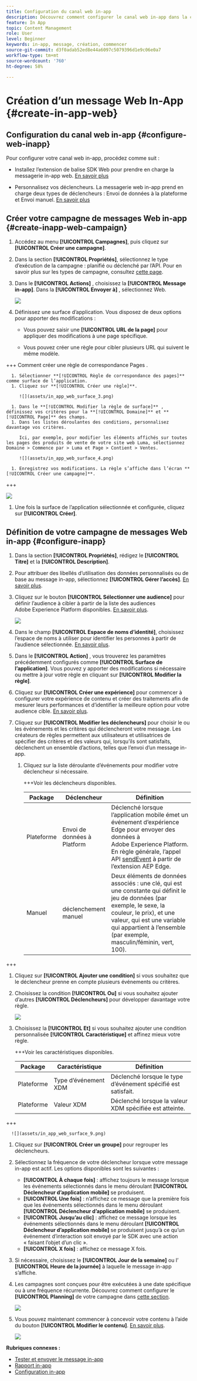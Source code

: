 ```yaml
---
title: Configuration du canal web in-app
description: Découvrez comment configurer le canal web in-app dans la collecte de données
feature: In App
topic: Content Management
role: User
level: Beginner
keywords: in-app, message, création, commencer
source-git-commit: d3f0adab52ed8e44a6097c5079396d1e9c06e0a7
workflow-type: tm+mt
source-wordcount: '760'
ht-degree: 58%

---
```


# Création d’un message Web In-App {#create-in-app-web}

## Configuration du canal web in-app {#configure-web-inapp}

Pour configurer votre canal web in-app, procédez comme suit :

* Installez l’extension de balise SDK Web pour prendre en charge la messagerie in-app web. [En savoir plus](https://experienceleague.adobe.com/docs/experience-platform/tags/extensions/client/web-sdk/web-sdk-extension-configuration.html?lang=en)

* Personnalisez vos déclencheurs. La messagerie web in-app prend en charge deux types de déclencheurs : Envoi de données à la plateforme et Envoi manuel. [En savoir plus](https://experienceleague.adobe.com/docs/experience-platform/edge/personalization/ajo/web-in-app-messaging.html)

## Créer votre campagne de messages Web in-app {#create-inapp-web-campaign}

1. Accédez au menu **[!UICONTROL Campagnes]**, puis cliquez sur **[!UICONTROL Créer une campagne]**.

1. Dans la section **[!UICONTROL Propriétés]**, sélectionnez le type d’exécution de la campagne : planifié ou déclenché par l’API. Pour en savoir plus sur les types de campagne, consultez [cette page](../campaigns/create-campaign.md#campaigntype).

1. Dans le **[!UICONTROL Actions]** , choisissez la **[!UICONTROL Message in-app]**. Dans la **[!UICONTROL Envoyer à]** , sélectionnez Web.

   ![](assets/in_app_web_surface_1.png)

1. Définissez une surface d’application. Vous disposez de deux options pour apporter des modifications :

   * Vous pouvez saisir une **[!UICONTROL URL de la page]** pour appliquer des modifications à une page spécifique.

   * Vous pouvez créer une règle pour cibler plusieurs URL qui suivent le même modèle.

+++ Comment créer une règle de correspondance Pages .

      1. Sélectionner **[!UICONTROL Règle de correspondance des pages]** comme surface de l’application.
      1. Cliquez sur **[!UICONTROL Créer une règle]**.

         ![](assets/in_app_web_surface_3.png)

      1. Dans le **[!UICONTROL Modifier la règle de surface]** , définissez vos critères pour la **[!UICONTROL Domaine]** et **[!UICONTROL Page]** des champs.
      1. Dans les listes déroulantes des conditions, personnalisez davantage vos critères.

         Ici, par exemple, pour modifier les éléments affichés sur toutes les pages des produits de vente de votre site web Luma, sélectionnez Domaine > Commence par > Luma et Page > Contient > Ventes.

         ![](assets/in_app_web_surface_4.png)

      1. Enregistrez vos modifications. La règle s’affiche dans l’écran **[!UICONTROL Créer une campagne]**.

+++

   ![](assets/in_app_web_surface_2.png)

1. Une fois la surface de l’application sélectionnée et configurée, cliquez sur **[!UICONTROL Créer]**.

## Définition de votre campagne de messages Web in-app {#configure-inapp}

1. Dans la section **[!UICONTROL Propriétés]**, rédigez le **[!UICONTROL Titre]** et la **[!UICONTROL Description]**.

1. Pour attribuer des libellés d’utilisation des données personnalisés ou de base au message in-app, sélectionnez **[!UICONTROL Gérer l’accès]**. [En savoir plus](../administration/object-based-access.md).

1. Cliquez sur le bouton **[!UICONTROL Sélectionner une audience]** pour définir l’audience à cibler à partir de la liste des audiences Adobe Experience Platform disponibles. [En savoir plus](../audience/about-audiences.md).

   ![](assets/in_app_web_surface_5.png)

1. Dans le champ **[!UICONTROL Espace de noms d’identité]**, choisissez l’espace de noms à utiliser pour identifier les personnes à partir de l’audience sélectionnée. [En savoir plus](../event/about-creating.md#select-the-namespace).

1. Dans le **[!UICONTROL Action]** , vous trouverez les paramètres précédemment configurés comme **[!UICONTROL Surface de l’application]**. Vous pouvez y apporter des modifications si nécessaire ou mettre à jour votre règle en cliquant sur **[!UICONTROL Modifier la règle]**.

1. Cliquez sur **[!UICONTROL Créer une expérience]** pour commencer à configurer votre expérience de contenu et créer des traitements afin de mesurer leurs performances et d’identifier la meilleure option pour votre audience cible. [En savoir plus](../campaigns/content-experiment.md).

1. Cliquez sur **[!UICONTROL Modifier les déclencheurs]** pour choisir le ou les événements et les critères qui déclencheront votre message. Les créateurs de règles permettent aux utilisateurs et utilisatrices de spécifier des critères et des valeurs qui, lorsqu’ils sont satisfaits, déclenchent un ensemble d’actions, telles que l’envoi d’un message in-app.

   1. Cliquez sur la liste déroulante d’événements pour modifier votre déclencheur si nécessaire.

      +++Voir les déclencheurs disponibles.

      | Package | Déclencheur | Définition |
      |---|---|---|
      | Plateforme | Envoi de données à Platform | Déclenché lorsque l’application mobile émet un événement d’expérience Edge pour envoyer des données à Adobe Experience Platform. En règle générale, l’appel API [sendEvent](https://developer.adobe.com/client-sdks/documentation/edge-network/api-reference/#sendevent) à partir de l’extension AEP Edge. |
      | Manuel | déclenchement manuel | Deux éléments de données associés : une clé, qui est une constante qui définit le jeu de données (par exemple, le sexe, la couleur, le prix), et une valeur, qui est une variable qui appartient à l’ensemble (par exemple, masculin/féminin, vert, 100). |

+++

   1. Cliquez sur **[!UICONTROL Ajouter une condition]** si vous souhaitez que le déclencheur prenne en compte plusieurs événements ou critères.

   1. Choisissez la condition **[!UICONTROL Ou]** si vous souhaitez ajouter d’autres **[!UICONTROL Déclencheurs]** pour développer davantage votre règle.

      ![](assets/in_app_web_surface_8.png)

   1. Choisissez la **[!UICONTROL Et]** si vous souhaitez ajouter une condition personnalisée **[!UICONTROL Caractéristique]** et affinez mieux votre règle.

      +++Voir les caractéristiques disponibles.

      | Package | Caractéristique | Définition |
      |---|---|---|
      | Plateforme | Type d’événement XDM | Déclenché lorsque le type d’événement spécifié est satisfait. |
      | Plateforme | Valeur XDM | Déclenché lorsque la valeur XDM spécifiée est atteinte. |
+++

      ![](assets/in_app_web_surface_9.png)

   1. Cliquez sur **[!UICONTROL Créer un groupe]** pour regrouper les déclencheurs.

1. Sélectionnez la fréquence de votre déclencheur lorsque votre message in-app est actif. Les options disponibles sont les suivantes :

   * **[!UICONTROL À chaque fois]** : affichez toujours le message lorsque les événements sélectionnés dans le menu déroulant **[!UICONTROL Déclencheur d’application mobile]** se produisent.
   * **[!UICONTROL Une fois]** : n’affichez ce message que la première fois que les événements sélectionnés dans le menu déroulant **[!UICONTROL Déclencheur d’application mobile]** se produisent.
   * **[!UICONTROL Jusqu’au clic]** : affichez ce message lorsque les événements sélectionnés dans le menu déroulant **[!UICONTROL Déclencheur d’application mobile]** se produisent jusqu’à ce qu’un événement d’interaction soit envoyé par le SDK avec une action « faisant l’objet d’un clic ».
   * **[!UICONTROL X fois]** : affichez ce message X fois.

1. Si nécessaire, choisissez le **[!UICONTROL Jour de la semaine]** ou l’ **[!UICONTROL Heure de la journée]** à laquelle le message in-app s’affiche.

1. Les campagnes sont conçues pour être exécutées à une date spécifique ou à une fréquence récurrente. Découvrez comment configurer le **[!UICONTROL Planning]** de votre campagne dans [cette section](../campaigns/create-campaign.md#schedule).

   ![](assets/in_app_web_surface_6.png)

1. Vous pouvez maintenant commencer à concevoir votre contenu à l’aide du bouton **[!UICONTROL Modifier le contenu]**. [En savoir plus](design-in-app.md).

   ![](assets/in_app_web_surface_7.png)

**Rubriques connexes :**

* [Tester et envoyer le message in-app](send-in-app.md)
* [Rapport in-app](../reports/campaign-global-report.md#inapp-report)
* [Configuration in-app](inapp-configuration.md)